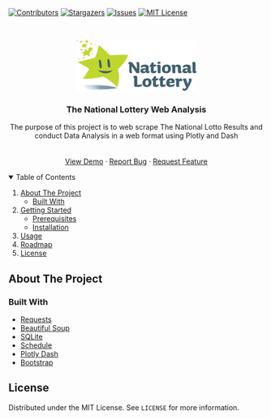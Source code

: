 [![Contributors][contributors-shield]][contributors-url]
[![Stargazers][stars-shield]][stars-url]
[![Issues][issues-shield]][issues-url]
[![MIT License][license-shield]][license-url]

<!-- PROJECT LOGO -->
<br />
<p align="center">
  <a href="https://www.lottery.ie/header-footer/_jcr_content/root/header/megamenu/logo.coreimg.png/1618127039813/megamenu-logo.png">
    <img src="images/logo.png" alt="Logo">
  </a>

  <h3 align="center">The National Lottery Web Analysis</h3>

  <p align="center">
    The purpose of this project is to web scrape The National Lotto Results and conduct Data Analysis in a web format using Plotly and Dash
    <br />
    <br />
    <br />
    <a href="https://github.com/Zaradin/Euromillions_Irish_Lotto_Web_Analysis">View Demo</a>
    ·
    <a href="https://github.com/Zaradin/Euromillions_Irish_Lotto_Web_Analysis/issues">Report Bug</a>
    ·
    <a href="https://github.com/Zaradin/Euromillions_Irish_Lotto_Web_Analysis/issues">Request Feature</a>
  </p>
</p>


<!-- TABLE OF CONTENTS -->
<details open="open">
  <summary>Table of Contents</summary>
  <ol>
    <li>
      <a href="#about-the-project">About The Project</a>
      <ul>
        <li><a href="#built-with">Built With</a></li>
      </ul>
    </li>
    <li>
      <a href="#getting-started">Getting Started</a>
      <ul>
        <li><a href="#prerequisites">Prerequisites</a></li>
        <li><a href="#installation">Installation</a></li>
      </ul>
    </li>
    <li><a href="#usage">Usage</a></li>
    <li><a href="#roadmap">Roadmap</a></li>
    <li><a href="#license">License</a></li>
  </ol>
</details>


<!-- ABOUT THE PROJECT -->
## About The Project

<!-- [![Product Name Screen Shot][product-screenshot]] -->

### Built With
* [Requests](https://docs.python-requests.org/en/master/)
* [Beautiful Soup](https://pypi.org/project/beautifulsoup4/)
* [SQLite](https://docs.python.org/3/library/sqlite3.html) 
* [Schedule](https://pypi.org/project/schedule/)
* [Plotly Dash](https://plotly.com/dash/)  
* [Bootstrap](https://getbootstrap.com)

<!-- LICENSE -->
## License

Distributed under the MIT License. See `LICENSE` for more information.

<!-- MARKDOWN LINKS & IMAGES -->

[contributors-shield]: https://img.shields.io/github/contributors/Zaradin/Euromillions_Irish_Lotto_Web_Analysis.svg?style=for-the-badge
[contributors-url]: https://github.com/Zaradin/Euromillions_Irish_Lotto_Web_Analysis/graphs/contributors
[forks-shield]: https://img.shields.io/github/forks/Zaradin/Euromillions_Irish_Lotto_Web_Analysis.svg?style=for-the-badge
[stars-shield]: https://img.shields.io/github/stars/Zaradin/Euromillions_Irish_Lotto_Web_Analysis.svg?style=for-the-badge
[stars-url]: https://github.com/Zaradin/Euromillions_Irish_Lotto_Web_Analysis/stargazers
[issues-shield]: https://img.shields.io/github/issues/Zaradin/Euromillions_Irish_Lotto_Web_Analysis.svg?style=for-the-badge
[issues-url]: https://github.com/Zaradin/Euromillions_Irish_Lotto_Web_Analysis/issues
[license-shield]: https://img.shields.io/github/license/Zaradin/Euromillions_Irish_Lotto_Web_Analysis.svg?style=for-the-badge
[license-url]: https://github.com/Zaradin/Euromillions_Irish_Lotto_Web_Analysis/blob/master/LICENSE.txt

[product-screenshot]: images/SCREENSHOT_OF_THE_WEB_PLOTLY_END_WHEN_FINISHED.png